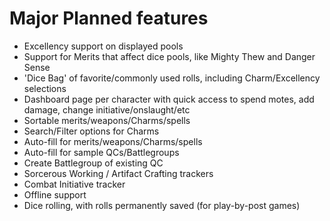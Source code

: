 # Major Planned features

* Excellency support on displayed pools
* Support for Merits that affect dice pools, like Mighty Thew and Danger Sense
* 'Dice Bag' of favorite/commonly used rolls, including Charm/Excellency selections
* Dashboard page per character with quick access to spend motes, add damage, change initiative/onslaught/etc
* Sortable merits/weapons/Charms/spells
* Search/Filter options for Charms
* Auto-fill for merits/weapons/Charms/spells
* Auto-fill for sample QCs/Battlegroups
* Create Battlegroup of existing QC
* Sorcerous Working / Artifact Crafting trackers
* Combat Initiative tracker
* Offline support
* Dice rolling, with rolls permanently saved (for play-by-post games)
